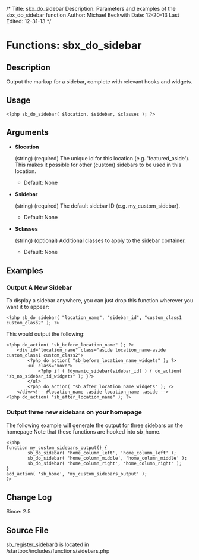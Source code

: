/*
Title: sbx_do_sidebar
Description: Parameters and examples of the sbx_do_sidebar function
Author: Michael Beckwith
Date: 12-20-13
Last Edited: 12-31-13
 */

# Functions: sbx_do_sidebar

## Description

Output the markup for a sidebar, complete with relevant hooks and widgets.

## Usage

	<?php sb_do_sidebar( $location, $sidebar, $classes ); ?>

## Arguments

* **$location**

	(string) (required) The unique id for this location (e.g. 'featured_aside'). This makes it possible for other (custom) sidebars to be used in this location.

	* Default: None

* **$sidebar**

	(string) (required) The default sidebar ID (e.g. my_custom_sidebar).

	* Default: None

* **$classes**

	(string) (optional) Additional classes to apply to the sidebar container.

	* Default: None

## Examples

### Output A New Sidebar

To display a sidebar anywhere, you can just drop this function wherever you want it to appear:

	<?php sb_do_sidebar( "location_name", "sidebar_id", "custom_class1 custom_class2" ); ?>

This would output the following:

	<?php do_action( "sb_before_location_name" ); ?>
		<div id="location_name" class="aside location_name-aside custom_class1 custom_class2">
			<?php do_action( "sb_before_location_name_widgets" ); ?>
			<ul class="xoxo">
				<?php if ( !dynamic_sidebar(sidebar_id) ) { do_action( "sb_no_sidebar_id_widgets" ); }?>
			</ul>
			<?php do_action( "sb_after_location_name_widgets" ); ?>
		</div><!-- #location_name .aside-location_name .aside -->
	<?php do_action( "sb_after_location_name" ); ?>

### Output three new sidebars on your homepage

The following example will generate the output for three sidebars on the homepage Note that these functions are hooked into sb_home.

	<?php
	function my_custom_sidebars_output() {
			sb_do_sidebar( 'home_column_left', 'home_column_left' );
			sb_do_sidebar( 'home_column_middle', 'home_column_middle' );
			sb_do_sidebar( 'home_column_right', 'home_column_right' );
	}
	add_action( 'sb_home', 'my_custom_sidebars_output' );
	?>

## Change Log

Since: 2.5

## Source File

sb_register_sidebar() is located in /startbox/includes/functions/sidebars.php

